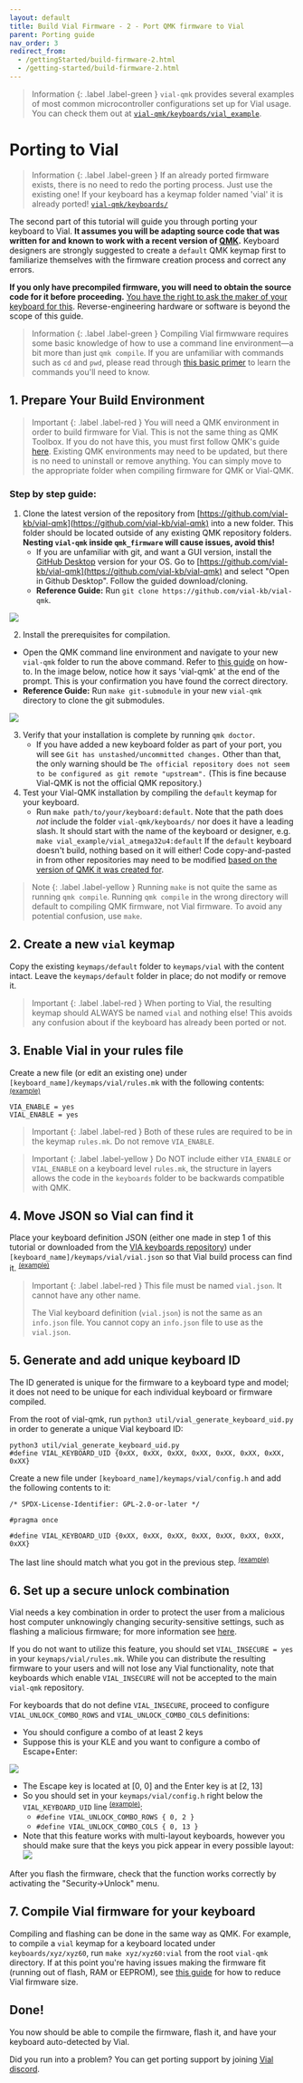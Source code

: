 ```yaml
---
layout: default
title: Build Vial Firmware - 2 - Port QMK firmware to Vial
parent: Porting guide
nav_order: 3
redirect_from:
  - /gettingStarted/build-firmware-2.html
  - /getting-started/build-firmware-2.html
---
```


> Information
> {: .label .label-green }
> `vial-qmk` provides several examples of most common microcontroller configurations set up for Vial usage. You can check them out at [`vial-qmk/keyboards/vial_example`](https://github.com/vial-kb/vial-qmk/tree/vial/keyboards/vial_example).

# Porting to Vial
> Information
> {: .label .label-green }
> If an already ported firmware exists, there is no need to redo the porting process. Just use the existing one! If your keyboard has a keymap folder named 'vial' it is already ported!
> [`vial-qmk/keyboards/`](https://github.com/vial-kb/vial-qmk/tree/vial/keyboards/)

The second part of this tutorial will guide you through porting your keyboard to Vial. **It assumes you will be adapting source code that was written for and known to work with a recent version of [QMK](https://qmk.fm/).** Keyboard designers are strongly suggested to create a `default` QMK keymap first to familiarize themselves with the firmware creation process and correct any errors.

**If you only have precompiled firmware, you will need to obtain the source code for it before proceeding.** [You have the right to ask the maker of your keyboard for this](https://www.gnu.org/licenses/gpl-faq.en.html#ModifiedJustBinary). Reverse-engineering hardware or software is beyond the scope of this guide.


> Information
> {: .label .label-green }
> Compiling Vial firmwware requires some basic knowledge of how to use a command line environment—a bit more than just `qmk compile`. If you are unfamiliar with commands such as `cd` and `pwd`, please read through [this basic primer](https://developer.mozilla.org/en-US/docs/Learn/Tools_and_testing/Understanding_client-side_tools/Command_line#basic_built-in_terminal_commands) to learn the commands you'll need to know.

## 1. Prepare Your Build Environment

> Important
> {: .label .label-red }
> You will need a QMK environment in order to build firmware for Vial. This is not the same thing as QMK Toolbox. If you do not have this, you must first follow QMK's guide [here](https://docs.qmk.fm/#/newbs_getting_started).
> Existing QMK environments may need to be updated, but there is no need to uninstall or remove anything. You can simply move to the appropriate folder when compiling firmware for QMK or Vial-QMK.

### Step by step guide:
1. Clone the latest version of the repository from [https://github.com/vial-kb/vial-qmk](https://github.com/vial-kb/vial-qmk) into a new folder. This folder should be located outside of any existing QMK repository folders. **Nesting `vial-qmk` inside `qmk_firmware` will cause issues, avoid this!**
   - If you are unfamiliar with git, and want a GUI version, install the [GitHub Desktop](https://desktop.github.com) version for your OS. Go to [https://github.com/vial-kb/vial-qmk](https://github.com/vial-kb/vial-qmk) and select "Open in Github Desktop". Follow the guided download/cloning.
   - **Reference Guide:** Run `git clone https://github.com/vial-kb/vial-qmk`.

![](../img/open_to_github_desktop.png)

2. Install the prerequisites for compilation.
  - Open the QMK command line environment and navigate to your new `vial-qmk` folder to run the above command. Refer to [this guide](https://developer.mozilla.org/en-US/docs/Learn/Tools_and_testing/Understanding_client-side_tools/Command_line#basic_built-in_terminal_commands) on how-to. In the image below, notice how it says 'vial-qmk' at the end of the prompt. This is your confirmation you have found the correct directory.
   - **Reference Guide:** Run `make git-submodule` in your new `vial-qmk` directory to clone the git submodules.

![](../img/beginner_prompt.png)

3. Verify that your installation is complete by running `qmk doctor`.
   - If you have added a new keyboard folder as part of your port, you will see `Git has unstashed/uncommitted changes.` Other than that, the only warning should be `The official repository does not seem to be configured as git remote "upstream".` (This is fine because Vial-QMK is not the official QMK repository.)
4. Test your Vial-QMK installation by compiling the `default` keymap for your keyboard.
   - Run `make path/to/your/keyboard:default`. Note that the path does *not* include the folder `vial-qmk/keyboards/` nor does it have a leading slash. It should start with the name of the keyboard or designer, e.g. `make vial_example/vial_atmega32u4:default`
     If the `default` keyboard doesn't build, nothing based on it will either! Code copy-and-pasted in from other repositories may need to be modified [based on the version of QMK it was created for](https://docs.qmk.fm/#/breaking_changes?id=what-has-been-included-in-past-breaking-changes).

> Note
> {: .label .label-yellow }
> Running `make` is not quite the same as running `qmk compile`. Running `qmk compile` in the wrong directory will default to compiling QMK firmware, not Vial firmware. To avoid any potential confusion, use `make`.


## 2. Create a new `vial` keymap

Copy the existing `keymaps/default` folder to `keymaps/vial` with the content intact. Leave the `keymaps/default` folder in place; do not modify or remove it.

> Important
> {: .label .label-red }
> When porting to Vial, the resulting keymap should ALWAYS be named `vial` and nothing else! This avoids any confusion about if the keyboard has already been ported or not.

## 3. Enable Vial in your rules file

Create a new file (or edit an existing one) under `[keyboard_name]/keymaps/vial/rules.mk` with the following contents:<sup>[(example)](https://github.com/vial-kb/vial-qmk/blob/90f3b0e2e188eccb23ed8a2a690df278a0f1057b/keyboards/vial_example/vial_atmega32u4/keymaps/vial/rules.mk#L2)</sup>

```
VIA_ENABLE = yes
VIAL_ENABLE = yes
```
> Important
> {: .label .label-red }
> Both of these rules are required to be in the keymap `rules.mk`. Do not remove `VIA_ENABLE`. 

> Important
> {: .label .label-yellow }
> Do NOT include either `VIA_ENABLE` or `VIAL_ENABLE` on a keyboard level `rules.mk`, the structure in layers allows the code in the `keyboards` folder to be backwards compatible with QMK.

## 4. Move JSON so Vial can find it

Place your keyboard definition JSON (either one made in step 1 of this tutorial or downloaded from the [VIA keyboards repository](https://github.com/the-via/keyboards/tree/master/src)) under `[keyboard_name]/keymaps/vial/vial.json` so that Vial build process can find it. <sup>[(example)](https://github.com/vial-kb/vial-qmk/blob/90f3b0e2e188eccb23ed8a2a690df278a0f1057b/keyboards/vial_example/vial_atmega32u4/keymaps/vial/vial.json)</sup>

> Important
> {: .label .label-red }
> This file must be named `vial.json`. It cannot have any other name.
>
> The Vial keyboard definition (`vial.json`) is not the same as an `info.json` file. You cannot copy an `info.json` file to use as the `vial.json`.

## 5. Generate and add unique keyboard ID
The ID generated is unique for the firmware to a keyboard type and model; it does not need to be unique for each individual keyboard or firmware compiled.

From the root of vial-qmk, run `python3 util/vial_generate_keyboard_uid.py` in order to generate a unique Vial keyboard ID:

```
python3 util/vial_generate_keyboard_uid.py
#define VIAL_KEYBOARD_UID {0xXX, 0xXX, 0xXX, 0xXX, 0xXX, 0xXX, 0xXX, 0xXX}
```

Create a new file under `[keyboard_name]/keymaps/vial/config.h` and add the following contents to it:

```
/* SPDX-License-Identifier: GPL-2.0-or-later */

#pragma once

#define VIAL_KEYBOARD_UID {0xXX, 0xXX, 0xXX, 0xXX, 0xXX, 0xXX, 0xXX, 0xXX}
```

The last line should match what you got in the previous step. <sup>[(example)](https://github.com/vial-kb/vial-qmk/blob/90f3b0e2e188eccb23ed8a2a690df278a0f1057b/keyboards/vial_example/vial_atmega32u4/keymaps/vial/config.h#L5)</sup>

## 6. Set up a secure unlock combination

Vial needs a key combination in order to protect the user from a malicious host computer unknowingly changing security-sensitive settings, such as flashing a malicious firmware; for more information see [here](security.md).

If you do not want to utilize this feature, you should set `VIAL_INSECURE = yes` in your `keymaps/vial/rules.mk`. While you can distribute the resulting firmware to your users and will not lose any Vial functionality, note that keyboards which enable `VIAL_INSECURE` will not be accepted to the main `vial-qmk` repository.

For keyboards that do not define `VIAL_INSECURE`, proceed to configure `VIAL_UNLOCK_COMBO_ROWS` and `VIAL_UNLOCK_COMBO_COLS` definitions:

* You should configure a combo of at least 2 keys
* Suppose this is your KLE and you want to configure a combo of Escape+Enter:

![](../img/security-kle.png)

* The Escape key is located at [0, 0] and the Enter key is at [2, 13]
* So you should set in your `keymaps/vial/config.h` right below the `VIAL_KEYBOARD_UID` line <sup>[(example)](https://github.com/vial-kb/vial-qmk/blob/90f3b0e2e188eccb23ed8a2a690df278a0f1057b/keyboards/vial_example/vial_atmega32u4/keymaps/vial/config.h#L6-L7)</sup>:
  * `#define VIAL_UNLOCK_COMBO_ROWS { 0, 2 }`
  * `#define VIAL_UNLOCK_COMBO_COLS { 0, 13 }`
* Note that this feature works with multi-layout keyboards, however you should make sure that the keys you pick appear in every possible layout:
![](../img/security-user-prompt.png)

After you flash the firmware, check that the function works correctly by activating the "Security->Unlock" menu.

## 7. Compile Vial firmware for your keyboard

Compiling and flashing can be done in the same way as QMK. For example, to compile a `vial` keymap for a keyboard located under `keyboards/xyz/xyz60`, run `make xyz/xyz60:vial` from the root `vial-qmk` directory. If at this point you're having issues making the firmware fit (running out of flash, RAM or EEPROM), see [this guide](firmware-size.md) for how to reduce Vial firmware size.

## Done!

You now should be able to compile the firmware, flash it, and have your keyboard auto-detected by Vial.

Did you run into a problem? You can get porting support by joining [Vial discord](https://discord.gg/zNKEUXTKwF).
